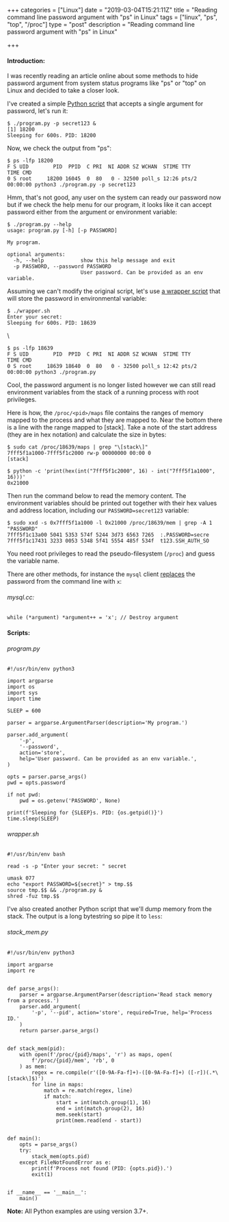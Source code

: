 +++
categories = ["Linux"]
date = "2019-03-04T15:21:11Z"
title = "Reading command line password argument with \"ps\" in Linux"
tags = ["linux", "ps", "top", "/proc"]
type = "post"
description = "Reading command line password argument with \"ps\" in Linux"

+++
#### Introduction:

I was recently reading an article online about some methods to hide password argument from system status programs like "ps" or "top" on Linux and decided to take a closer look.

I've created a simple [Python script](#program-py "program.py") that accepts a single argument for password, let's run it:

```
$ ./program.py -p secret123 &
[1] 18200
Sleeping for 600s. PID: 18200
```

Now, we check the output from "ps":

```
$ ps -lfp 18200
F S UID        PID  PPID  C PRI  NI ADDR SZ WCHAN  STIME TTY          TIME CMD
0 S root     18200 16045  0  80   0 - 32500 poll_s 12:26 pts/2    00:00:00 python3 ./program.py -p secret123
```

Hmm, that's not good, any user on the system can ready our password now but if we check the help menu for our program, it looks like it can accept password either from the argument or environment variable:

```
$ ./program.py --help
usage: program.py [-h] [-p PASSWORD]

My program.

optional arguments:
  -h, --help            show this help message and exit
  -p PASSWORD, --password PASSWORD
                        User password. Can be provided as an env variable.
```

Assuming we can't modify the original script, let's use [a wrapper script](#wrapper-sh "wrapper.sh") that will store the password in environmental variable:

```
$ ./wrapper.sh
Enter your secret:
Sleeping for 600s. PID: 18639
```
\
```
$ ps -lfp 18639
F S UID        PID  PPID  C PRI  NI ADDR SZ WCHAN  STIME TTY          TIME CMD
0 S root     18639 18640  0  80   0 - 32500 poll_s 12:42 pts/2    00:00:00 python3 ./program.py
```

Cool, the password argument is no longer listed however we can still read environment variables from the stack of a running process with root privileges.

Here is how, the `/proc/<pid>/maps` file contains the ranges of memory mapped to the process and what they are mapped to. Near the bottom there is a line with the range mapped to [stack]. Take a note of the start address (they are in hex notation) and calculate the size in bytes:

```
$ sudo cat /proc/18639/maps | grep "\[stack\]"
7fff5f1a1000-7fff5f1c2000 rw-p 00000000 00:00 0                          [stack]

$ python -c 'print(hex(int("7fff5f1c2000", 16) - int("7fff5f1a1000", 16)))'
0x21000
```

Then run the command below to read the memory content. The environment variables should be printed out together with their hex values and address location, including our `PASSWORD=secret123` variable:

```
$ sudo xxd -s 0x7fff5f1a1000 -l 0x21000 /proc/18639/mem | grep -A 1 "PASSWORD"
7fff5f1c13a00 5041 5353 574f 5244 3d73 6563 7265  :.PASSWORD=secre
7fff5f1c17431 3233 0053 5348 5f41 5554 485f 534f  t123.SSH_AUTH_SO
```

You need root privileges to read the pseudo-filesystem (`/proc`) and guess the variable name.

There are other methods, for instance the `mysql` client [replaces](https://github.com/mysql/mysql-server/blob/8.0/client/mysql.cc#L1930 "mysql.cc") the password from the command line with `x`:

###### mysql.cc:

```
while (*argument) *argument++ = 'x'; // Destroy argument
```

#### Scripts:

###### program.py

```
#!/usr/bin/env python3

import argparse
import os
import sys
import time

SLEEP = 600

parser = argparse.ArgumentParser(description='My program.')

parser.add_argument(
    '-p',
    '--password',
    action='store',
    help='User password. Can be provided as an env variable.',
)

opts = parser.parse_args()
pwd = opts.password

if not pwd:
    pwd = os.getenv('PASSWORD', None)

print(f'Sleeping for {SLEEP}s. PID: {os.getpid()}')
time.sleep(SLEEP)
```

###### wrapper.sh

```
#!/usr/bin/env bash

read -s -p "Enter your secret: " secret

umask 077
echo "export PASSWORD=${secret}" > tmp.$$
source tmp.$$ && ./program.py &
shred -fuz tmp.$$
```

I've also created another Python script that we'll dump memory from the stack. The output is a long bytestring so pipe it to `less`:

###### stack_mem.py

```
#!/usr/bin/env python3

import argparse
import re


def parse_args():
    parser = argparse.ArgumentParser(description='Read stack memory from a process.')
    parser.add_argument(
        '-p', '--pid', action='store', required=True, help='Process ID.'
    )
    return parser.parse_args()


def stack_mem(pid):
    with open(f'/proc/{pid}/maps', 'r') as maps, open(
        f'/proc/{pid}/mem', 'rb', 0
    ) as mem:
        regex = re.compile(r'([0-9A-Fa-f]+)-([0-9A-Fa-f]+) ([-r])(.*\[stack\]$)')
        for line in maps:
            match = re.match(regex, line)
            if match:
                start = int(match.group(1), 16)
                end = int(match.group(2), 16)
                mem.seek(start)
                print(mem.read(end - start))


def main():
    opts = parse_args()
    try:
        stack_mem(opts.pid)
    except FileNotFoundError as e:
        print(f'Process not found (PID: {opts.pid}).')
        exit(1)


if __name__ == '__main__':
    main()
```

**Note:** All Python examples are using version 3.7+.
